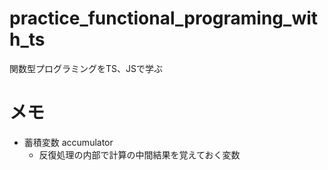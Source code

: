 # practice_functional_programing_with_ts
関数型プログラミングをTS、JSで学ぶ

# メモ
* 蓄積変数 accumulator
  * 反復処理の内部で計算の中間結果を覚えておく変数
